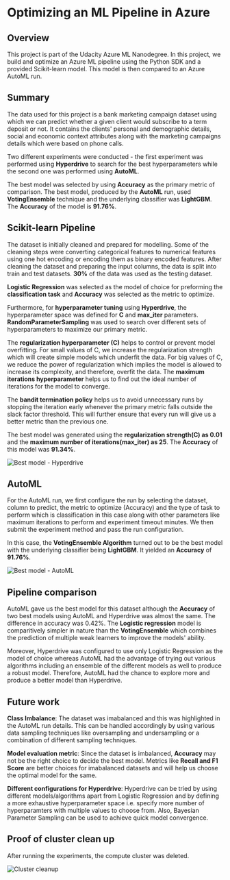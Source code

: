 # Optimizing an ML Pipeline in Azure

## Overview
This project is part of the Udacity Azure ML Nanodegree.
In this project, we build and optimize an Azure ML pipeline using the Python SDK and a provided Scikit-learn model.
This model is then compared to an Azure AutoML run.

## Summary
The data used for this project is a bank marketing campaign dataset using which we can predict whether a given client would subscribe to a term deposit or not. It contains the clients' personal and demographic details, social and economic context attributes along with the marketing campaigns details which were based on phone calls.

Two different experiments were conducted - the first experiment was performed using **Hyperdrive** to search for the best hyperparameters while the second one was performed using **AutoML**. 

The best model was selected by using **Accuracy** as the primary metric of comparison. The best model, produced by the **AutoML** run, used **VotingEnsemble** technique and the underlying classifier was **LightGBM**. The **Accuracy** of the model is **91.76%**.

## Scikit-learn Pipeline
The dataset is initially cleaned and prepared for modelling. Some of the cleaning steps were converting categorical features to numerical features using one hot encoding or encoding them as binary encoded features. After cleaning the dataset and preparing the input columns, the data is split into train and test datasets. **30%** of the data was used as the testing dataset.

**Logistic Regression** was selected as the model of choice for preforming the **classification task** and **Accuracy** was selected as the metric to optimize.

Furthermore, for **hyperparameter tuning** using **Hyperdrive**, the hyperparameter space was defined for **C** and **max_iter** parameters. **RandomParameterSampling** was used to search over different sets of hyperparameters to maximize our primary metric. 

The **regularization hyperparameter (C)** helps to control or prevent model overfitting. For small values of C, we increase the regularization strength which will create simple models which underfit the data. For big values of C, we reduce the power of regularization which implies the model is allowed to increase its complexity, and therefore, overfit the data. The **maximum iterations hyperparameter** helps us to find out the ideal number of iterations for the model to converge.

The **bandit termination policy** helps us to avoid unnecessary runs by stopping the iteration early whenever the primary metric falls outside the slack factor threshold. This will further ensure that every run will give us a better metric than the previous one.

The best model was generated using the **regularization strength(C) as 0.01** and the **maximum number of iterations(max_iter) as 25**.  The **Accuracy** of this model was **91.34%**.

![Best model - Hyperdrive](https://github.com/Mukundaram/nd00333_AZMLND_Optimizing_a_Pipeline_in_Azure-Starter_Files/blob/master/Ouput_images/Hyperdrive_best_run.PNG "Best model overview - Hyperdrive")

## AutoML
For the AutoML run, we first configure the run by selecting the dataset, column to predict, the metric to optimize (Accuracy) and the type of task to perform which is classification in this case along with other parameters like maximum iterations to perform and experiment timeout minutes. We then submit the experiment method and pass the run configuration.

In this case, the **VotingEnsemble Algorithm** turned out to be the best model with the underlying classifier being **LightGBM**. It yielded an **Accuracy** of **91.76%**.

![Best model - AutoML](https://github.com/Mukundaram/nd00333_AZMLND_Optimizing_a_Pipeline_in_Azure-Starter_Files/blob/master/Ouput_images/AutoML_best_model_metrics.PNG "Best model overview - AutoML")

## Pipeline comparison
AutoML gave us the best model for this dataset although the **Accuracy** of two best models using AutoML and Hyperdrive was almost the same. The difference in accuracy was 0.42%. The **Logistic regression** model is comparitively simpler in nature than the **VotingEnsemble** which combines the prediction of multiple weak learners to improve the models' ability. 

Moreover, Hyperdrive was configured to use only Logistic Regression as the model of choice whereas AutoML had the advantage of trying out various algorithms including an ensemble of the different models as well to produce a robust model. Therefore, AutoML had the chance to explore more and produce a better model than Hyperdrive.

## Future work
**Class Imbalance**: The dataset was imabalanced and this was highlighted in the AutoML run details. This can be handled accordingly by using various data sampling techniques like oversampling and undersampling or a combination of different sampling techniques.

**Model evaluation metric**: Since the dataset is imbalanced, **Accuracy** may not be the right choice to decide the best model. Metrics like **Recall and F1 Score** are better choices for imabalanced datasets and will help us choose the optimal model for the same.

**Different configurations for Hyperdrive**: Hyperdrive can be tried by using different models/algorithms apart from Logistic Regression and by defining a more exhaustive hyperparameter space i.e. specify more number of hyperparamters with multiple values to choose from. Also, Bayesian Parameter Sampling can be used to achieve quick model convergence.

## Proof of cluster clean up
After running the experiments, the compute cluster was deleted.

![Cluster cleanup](https://github.com/Mukundaram/nd00333_AZMLND_Optimizing_a_Pipeline_in_Azure-Starter_Files/blob/master/Ouput_images/Cluster_cleanup.PNG "Cluster cleanup")
